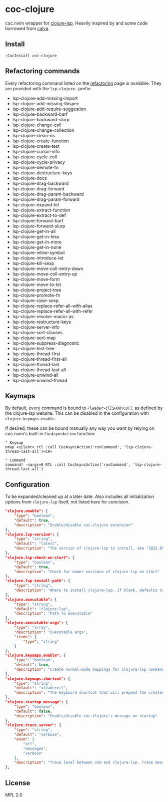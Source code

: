 # coc-clojure

coc.nvim wrapper for [clojure-lsp]. Heavily inspired by and some code borrowed from
[calva].

[clojure-lsp]: https://clojure-lsp.io/
[calva]: https://github.com/BetterThanTomorrow/calva

## Install

`:CocInstall coc-clojure`

## Refactoring commands

Every refactoring command listed on the [refactoring] page is available. They
are provided with the `lsp-clojure-` prefix:

[refactoring]: https://clojure-lsp.io/capabilities/#refactorings

- lsp-clojure-add-missing-import
- lsp-clojure-add-missing-libspec
- lsp-clojure-add-require-suggestion
- lsp-clojure-backward-barf
- lsp-clojure-backward-slurp
- lsp-clojure-change-coll
- lsp-clojure-change-collection
- lsp-clojure-clean-ns
- lsp-clojure-create-function
- lsp-clojure-create-test
- lsp-clojure-cursor-info
- lsp-clojure-cycle-coll
- lsp-clojure-cycle-privacy
- lsp-clojure-demote-fn
- lsp-clojure-destructure-keys
- lsp-clojure-docs
- lsp-clojure-drag-backward
- lsp-clojure-drag-forward
- lsp-clojure-drag-param-backward
- lsp-clojure-drag-param-forward
- lsp-clojure-expand-let
- lsp-clojure-extract-function
- lsp-clojure-extract-to-def
- lsp-clojure-forward-barf
- lsp-clojure-forward-slurp
- lsp-clojure-get-in-all
- lsp-clojure-get-in-less
- lsp-clojure-get-in-more
- lsp-clojure-get-in-none
- lsp-clojure-inline-symbol
- lsp-clojure-introduce-let
- lsp-clojure-kill-sexp
- lsp-clojure-move-coll-entry-down
- lsp-clojure-move-coll-entry-up
- lsp-clojure-move-form
- lsp-clojure-move-to-let
- lsp-clojure-project-tree
- lsp-clojure-promote-fn
- lsp-clojure-raise-sexp
- lsp-clojure-replace-refer-all-with-alias
- lsp-clojure-replace-refer-all-with-refer
- lsp-clojure-resolve-macro-as
- lsp-clojure-restructure-keys
- lsp-clojure-server-info
- lsp-clojure-sort-clauses
- lsp-clojure-sort-map
- lsp-clojure-suppress-diagnostic
- lsp-clojure-test-tree
- lsp-clojure-thread-first
- lsp-clojure-thread-first-all
- lsp-clojure-thread-last
- lsp-clojure-thread-last-all
- lsp-clojure-unwind-all
- lsp-clojure-unwind-thread

## Keymaps

By default, every command is bound to `<leader>cl[SHORTCUT]`, as defined by the
clojure-lsp website. This can be disabled in the configuration with
`clojure.keymaps.enable`.

If desired, these can be bound manually any way you want by relying on coc.nvim's
built-in `CocAsyncAction` function:

```vim
" Keymap
nmap <silent> rtl :call CocAsyncAction('runCommand', 'lsp-clojure-thread-last-all')<CR>

" Command
command! -nargs=0 RTL :call CocAsyncAction('runCommand', 'lsp-clojure-thread-last-all')
```

## Configuration

To be expanded/cleaned up at a later date. Also includes all initialization options from
`clojure-lsp` itself, not listed here for concision.

```json
"clojure.enable": {
    "type": "boolean",
    "default": true,
    "description": "Enable/disable coc-clojure extension"
},
"clojure.lsp-version": {
    "type": "string",
    "default": "latest",
    "description": "The version of clojure-lsp to install, aka '2022.05.31-17.35.50'. Can also be 'latest' or 'nightly'"
},
"clojure.lsp-check-on-start": {
    "type": "boolean",
    "default": true,
    "description": "Check for newer versions of clojure-lsp on start"
},
"clojure.lsp-install-path": {
    "type": "string",
    "description": "Where to install clojure-lsp. If blank, defaults to coc's data folder"
},
"clojure.executable": {
    "type": "string",
    "default": "clojure-lsp",
    "description": "Path to executable"
},
"clojure.executable-args": {
    "type": "array",
    "description": "Executable args",
    "items": {
        "type": "string"
    }
},
"clojure.keymaps.enable": {
    "type": "boolean",
    "default": true,
    "description": "Create normal-mode mappings for clojure-lsp commands"
},
"clojure.keymaps.shortcut": {
    "type": "string",
    "default": "<leader>cl",
    "description": "The keyboard shortcut that will prepend the created commands"
},
"clojure.startup-message": {
    "type": "boolean",
    "default": false,
    "description": "Enable/disable coc-clojure's message on startup"
},
"clojure.trace.server": {
    "type": "string",
    "default": "verbose",
    "enum": [
        "off",
        "messages",
        "verbose"
    ],
    "description": "Trace level between vim and clojure-lsp. Trace messages can be seen by calling CocCommand workspace.showOutput."
},
```

## License

MPL 2.0
